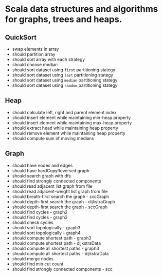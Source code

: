 Scala data structures and algorithms for graphs, trees and heaps.
=============


QuickSort
--------
- swap elements in array
- should partition array
- should sort array with each strategy
- should choose median
- should sort dataset using `first` partitioning stategy
- should sort dataset using `last` partitioning stategy
- should sort dataset using `median` partitioning stategy
- should sort dataset using `random` partitioning stategy

Heap
--------
- should calculate left, right and parent element index
- should insert element while maintaining min-heap property
- should insert element while maintaining max-heap property
- should extract head while maintaining heap property
- should remove element while maintaining heap property
- should compute sum of moving medians

Graph
--------
- should have nodes and edges
- should have hardCopyReversed graph
- should search graph with dfs
- should find strongly connected components
- should read adjacent list graph from file
- should read adjacent-weight list graph from file
- should breath-first search the graph - sccGraph
- should depth-first search the graph - dijkstraGraph
- should depth-first search the graph - sccGraph
- should find cycles - graph2
- should find cycles - graph3
- should check cycles
- should sort topologically - graph3
- should sort topologically - graph4
- should compute shortest path - graph3
- should compute shortest path - dijkstraData
- should compute all shortest paths - graph3
- should compute all shortest paths - dijkstraData
- should merge nodes
- should find min cut count
- should find strongly connected components - scc


